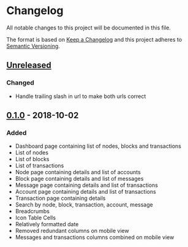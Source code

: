 # Changelog
All notable changes to this project will be documented in this file.

The format is based on [Keep a Changelog](https://keepachangelog.com/en/1.0.0/)
and this project adheres to [Semantic Versioning](https://semver.org/spec/v2.0.0.html).

## [Unreleased]
### Changed
- Handle trailing slash in url to make both urls correct

## [0.1.0] - 2018-10-02
### Added
- Dashboard page containing list of nodes, blocks and transactions
- List of nodes
- List of blocks
- List of transactions
- Node page containing details and list of accounts
- Block page containing details and list of messages
- Message page containing details and list of transactions
- Account page containing details and list of transactions
- Transaction page containing details
- Search by node, block, transaction, account, message 
- Breadcrumbs
- Icon Table Cells
- Relatively formatted date
- Removed redundant columns on mobile view
- Messages and transactions columns combined on mobile view 

[Unreleased]: https://github.com/adshares/ads-operator-panel/compare/v0.1.0...HEAD

[0.1.0]: https://github.com/adshares/ads-operator-panel/releases/tag/v0.1.0
